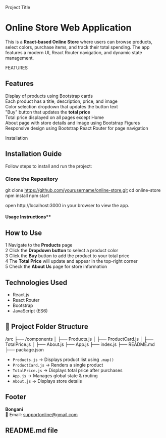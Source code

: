Project Title 

# Online Store Web Application
This is a **React-based Online Store** where users can browse products, select colors, purchase items, and track their total spending. The app features a modern UI, React Router navigation, and dynamic state management.

FEATURES

## Features
 Display of products using Bootstrap cards  
 Each product has a title, description, price, and image  
 Color selection dropdown that updates the button text  
 "Buy" button that updates the **total price**  
 Total price displayed on all pages except Home  
 About page with store details and image using Bootstrap Figures  
 Responsive design using Bootstrap
 React Router for page navigation  

 Installation 

 ## Installation Guide
Follow steps to install and run the project:

### Clone the Repository
git clone https://github.com/yourusername/online-store.git
cd online-store
npm install
npm start

open http://localhost:3000 in your browser to view the app.



####  Usage Instructions**

##  How to Use
1️ Navigate to the **Products** page  
2️ Click the **Dropdown button** to select a product color  
3️ Click the **Buy** button to add the product to your total price  
4️ The **Total Price** will update and appear in the top-right corner  
5️ Check the **About Us** page for store information  

##  Technologies Used
- React.js 
- React Router 
- Bootstrap 
- JavaScript (ES6) 

## 📂 Project Folder Structure

/src
 ├── /components
 │   ├── Products.js
 │   ├── ProductCard.js
 │   ├── TotalPrice.js
 │   ├── About.js
 ├── App.js
 ├── index.js
 ├── README.md
 ├── package.json

- `Products.js` → Displays product list using `.map()`
- `ProductCard.js` → Renders a single product
- `TotalPrice.js` → Displays total price after purchases
- `App.js` → Manages global state & routing
- `About.js` → Displays store details

## Footer
**Bongani**  
📧 Email: supportonline@gmail.com  


## README.md file ##






